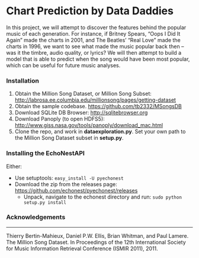 # Chart Prediction by Data Daddies

In this project, we will attempt to discover the features behind the popular music of each generation. For instance, if Britney Spears, “Oops I Did It Again” made the charts in 2001, and The Beatles’ “Real Love” made the charts in 1996, we want to see what made the music popular back then – was it the timbre, audio quality, or lyrics? We will then attempt to build a model that is able to predict when the song would have been most popular, which can be useful for future music analyses.

### Installation

1. Obtain the Million Song Dataset, or Million Song Subset: http://labrosa.ee.columbia.edu/millionsong/pages/getting-dataset
2. Obtain the sample codebase. https://github.com/tb2332/MSongsDB 
3. Download SQLite DB Browser: http://sqlitebrowser.org
4. Download Panoply (to open HDFS5): http://www.giss.nasa.gov/tools/panoply/download_mac.html
5. Clone the repo, and work in **dataexploration.py**. Set your own path to the Million Song Dataset subset in **setup.py**.

### Installing the EchoNestAPI 

Either: 
- Use setuptools: `easy_install -U pyechonest`
- Download the zip from the releases page: https://github.com/echonest/pyechonest/releases
  - Unpack, navigate to the echonest directory and run: `sudo python setup.py install`


### Acknowledgements
----

Thierry Bertin-Mahieux, Daniel P.W. Ellis, Brian Whitman, and Paul Lamere. 
The Million Song Dataset. In Proceedings of the 12th International Society
for Music Information Retrieval Conference (ISMIR 2011), 2011.


